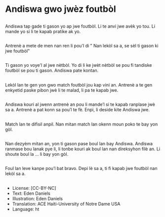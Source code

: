 # Andiswa gwo jwèz foutbòl

##
Andiswa tap gade ti gason yo ap jwe foutbòl. Li te anvi jwe avèk yo tou. Li mande yo si li te kapab pratike ak yo.

##
Antrenè a mete de men nan ren li pou'l di " Nan lekòl sa a, se sèl ti gason ki jwe foutbòl"

##
Ti gason yo voye'l al jwe nètbòl. Yo di li ke jwèt nètbòl se pou fi tandiske foutbòl se pou ti gason. Andiswa pate kontan.

##
Lekòl lan te gen yon gwo match foutbòl jou kap vini an. Antrenè a te gen enkyetid paske pibon jwè li te malad, li pa te kapab jwe.

##
Andiswa kouri al jwenn antrenè an pou li mande’l si te kapab ranplase jwè sa a. Antrenè a pat konn sa pou’l te fè. Enpi, li deside kite Andiswa jwe.

##
Match lan te difisil anpil. Nan mitan match lan okenn moun poko te bay yon gòl.

##
Nan dezyèm mitan an, yon ti gason pase boul lan bay Andiswa. Andiswa ranmase bou lanak pye li, li tonbe kouri ak boul lan nan direksyhon filè an. Li shoute boul la … li bay yon gòl.

##
Foul lan leve kanpe pou’l bat bravo. Depi lè sa a, ti fi kapab jwe foutbòl nan lekòl sa a.

##
* License: [CC-BY-NC]
* Text: Eden Daniels
* Illustration: Eden Daniels
* Translation: ACE Haiti-University of Notre Dame USA
* Language: ht
